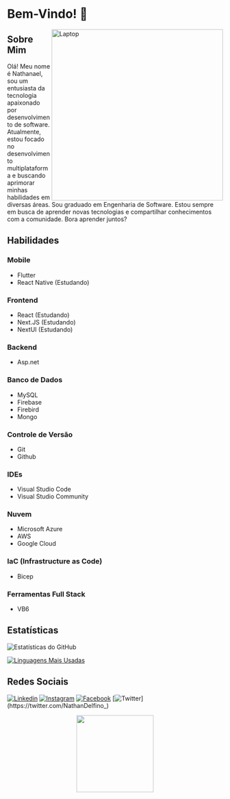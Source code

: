 # Bem-Vindo! 🚀

<img src="https://github.com/NathanaelDelfino/nathanaeldelfino.github.io/blob/master/images/laptop.png?raw=true" alt="Laptop" width="400px" align="right">

## Sobre Mim

Olá! Meu nome é Nathanael, sou um entusiasta da tecnologia apaixonado por desenvolvimento de software. Atualmente, estou focado no desenvolvimento multiplataforma e buscando aprimorar minhas habilidades em diversas áreas. Sou graduado em Engenharia de Software. Estou sempre em busca de aprender novas tecnologias e compartilhar conhecimentos com a comunidade. Bora aprender juntos?

## Habilidades

### Mobile

- Flutter
- React Native (Estudando)

### Frontend

- React (Estudando)
- Next.JS (Estudando)
- NextUI (Estudando)

### Backend

- Asp.net

### Banco de Dados

- MySQL
- Firebase
- Firebird
- Mongo

### Controle de Versão

- Git
- Github

### IDEs

- Visual Studio Code
- Visual Studio Community

### Nuvem

- Microsoft Azure
- AWS
- Google Cloud

### IaC (Infrastructure as Code)

- Bicep

### Ferramentas Full Stack

- VB6

## Estatísticas

![Estatísticas do GitHub](https://github-readme-stats.vercel.app/api?username=nathanaeldelfino&count_private=true&show_icons=true&theme=dark&hide_border=true)

[![Linguagens Mais Usadas](https://github-readme-stats.vercel.app/api/top-langs/?username=nathanaeldelfino&layout=compact&show_icons=true&theme=dark&hide_border=true)](https://github.com/anuraghazra/github-readme-stats)

## Redes Sociais

[![Linkedin](https://img.shields.io/badge/-LinkedIn-0e76a8?style=flat-square&logo=Linkedin&logoColor=white&link=https://www.linkedin.com/in/nathanael-delfino-4569a553/)](https://www.linkedin.com/in/nathanael-delfino-4569a553/)
[![Instagram](https://img.shields.io/badge/-Instagram-e4405f?style=flat-square&logo=Instagram&logoColor=white&link=https://www.instagram.com/nathanaeldelfino/)](https://www.instagram.com/nathanaeldelfino/)
[![Facebook](https://img.shields.io/badge/-Facebook-1877f2?style=flat-square&logo=Facebook&logoColor=white&link=https://www.facebook.com/nathanael.delfino/)](https://www.facebook.com/nathanael.delfino)
[![Twitter](https://img.shields.io/badge/-Twitter-1da1f2?style=flat-square&logo=Twitter&logoColor=white&link=https://twitter.com/NathanDelfino_)](https://twitter.com/NathanDelfino_)

<div align="center">
  <img height="180em" src="https://github-readme-streak-stats.herokuapp.com?user=nathanaeldelfino&theme=react&date_format=j%20M%5B%20Y%5D&fire=DD0000&ring=52DD81&dates=52DD81&stroke=ABCFDD" />
</div>
